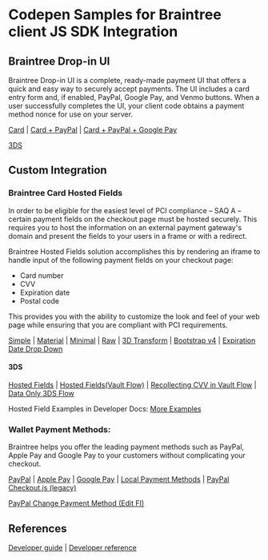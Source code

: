 # Codepen Samples for Braintree client JS SDK Integration

## Braintree Drop-in UI

Braintree Drop-in UI is a complete, ready-made payment UI that offers a quick and easy way to securely accept payments. The UI includes a card entry form and, if enabled, PayPal, Google Pay, and Venmo buttons. When a user successfully completes the UI, your client code obtains a payment method nonce for use on your server.

[Card]() | [Card + PayPal]() | [Card + PayPal + Google Pay]()

[3DS](https://codepen.io/vimalnath53/pen/zYNPQzZ)

## Custom Integration

### Braintree Card Hosted Fields

In order to be eligible for the easiest level of PCI compliance – SAQ A – certain payment fields on the checkout page must be hosted securely. This requires you to host the information on an external payment gateway's domain and present the fields to your users in a frame or with a redirect.

Braintree Hosted Fields solution accomplishes this by rendering an iframe to handle input of the following payment fields on your checkout page:

* Card number
* CVV
* Expiration date
* Postal code

This provides you with the ability to customize the look and feel of your web page while ensuring that you are compliant with PCI requirements.

[Simple](https://codepen.io/braintree/pen/ZWPpPG) | [Material](https://codepen.io/braintree/pen/mPgdPN) | [Minimal](https://codepen.io/braintree/pen/EKJVXp) | [Raw](https://codepen.io/braintree/pen/grQJQM) |  [3D Transform](https://codepen.io/braintree/pen/oLxqjd) | [Bootstrap v4](https://codepen.io/braintree/pen/zeamxM) | [Expiration Date Drop Down](https://codepen.io/braintree/pen/QGrXav)

#### 3DS

[Hosted Fields](https://codepen.io/vimalnath53/pen/vYxyKXL) | [Hosted Fields(Vault Flow)](https://codepen.io/vimalnath53/pen/WNpRGey) | [Recollecting CVV in Vault Flow](https://codepen.io/vimalnath53/pen/YzZNaWm) | [Data Only 3DS Flow](https://codepen.io/vimalnath53/pen/KKWaoZZ)

Hosted Field Examples in Developer Docs:
[More Examples](https://developers.braintreepayments.com/guides/hosted-fields/examples/javascript/v3)


### Wallet Payment Methods:

Braintree helps you offer the leading payment methods such as PayPal, Apple Pay and Google Pay to your customers without complicating your checkout.

[PayPal](https://codepen.io/the_tfulton/pen/wvveGKZ) | [Apple Pay]() | [Google Pay](https://codepen.io/the_tfulton/pen/abvpeWV) | [Local Payment Methods](https://codepen.io/the_tfulton/pen/RwwERNQ) | [PayPal Checkout.js (legacy)](https://codepen.io/the_tfulton/pen/PoomRmb)

[PayPal Change Payment Method (Edit FI)](https://codepen.io/ksuralta/pen/jObBENN)


## References

[Developer guide](https://developers.braintreepayments.com/guides/hosted-fields/overview/javascript/v3) | [Developer reference](https://braintree.github.io/braintree-web/current/)
